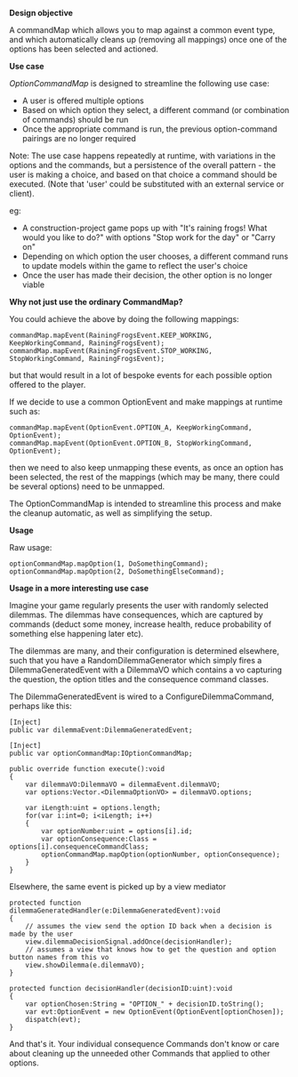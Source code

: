 **Design objective**

A commandMap which allows you to map against a common event type, and which automatically cleans up (removing all mappings) once one of the options has been selected and actioned.

**Use case**

*OptionCommandMap* is designed to streamline the following use case:                                 

* A user is offered multiple options
* Based on which option they select, a different command (or combination of commands) should be run
* Once the appropriate command is run, the previous option-command pairings are no longer required

Note: The use case happens repeatedly at runtime, with variations in the options and the commands, but a persistence of the overall pattern - the user is making a choice, and based on that choice a command should be executed. (Note that 'user' could be substituted with an external service or client).

eg:

* A construction-project game pops up with "It's raining frogs! What would you like to do?" with options "Stop work for the day" or "Carry on"
* Depending on which option the user chooses, a different command runs to update models within the game to reflect the user's choice
* Once the user has made their decision, the other option is no longer viable


**Why not just use the ordinary CommandMap?**

You could achieve the above by doing the following mappings:

	commandMap.mapEvent(RainingFrogsEvent.KEEP_WORKING, KeepWorkingCommand, RainingFrogsEvent);
	commandMap.mapEvent(RainingFrogsEvent.STOP_WORKING, StopWorkingCommand, RainingFrogsEvent);
	
but that would result in a lot of bespoke events for each possible option offered to the player.

If we decide to use a common OptionEvent and make mappings at runtime such as:

 	commandMap.mapEvent(OptionEvent.OPTION_A, KeepWorkingCommand, OptionEvent);
	commandMap.mapEvent(OptionEvent.OPTION_B, StopWorkingCommand, OptionEvent);  
	
then we need to also keep unmapping these events, as once an option has been selected, the rest of the mappings (which may be many, there could be several options) need to be unmapped.

The OptionCommandMap is intended to streamline this process and make the cleanup automatic, as well as simplifying the setup.

**Usage**  

Raw usage:

    optionCommandMap.mapOption(1, DoSomethingCommand);
	optionCommandMap.mapOption(2, DoSomethingElseCommand);
  
  
**Usage in a more interesting use case**

Imagine your game regularly presents the user with randomly selected dilemmas. The dilemmas have consequences, which are captured by commands (deduct some money, increase health, reduce probability of something else happening later etc).

The dilemmas are many, and their configuration is determined elsewhere, such that you have a RandomDilemmaGenerator which simply fires a DilemmaGeneratedEvent with a DilemmaVO which contains a vo capturing the question, the option titles and the consequence command classes.

The DilemmaGeneratedEvent is wired to a ConfigureDilemmaCommand, perhaps like this:

	[Inject]
	public var dilemmaEvent:DilemmaGeneratedEvent; 
	
	[Inject]
	public var optionCommandMap:IOptionCommandMap;
	
	public override function execute():void
	{
		var dilemmaVO:DilemmaVO = dilemmaEvent.dilemmaVO;
		var options:Vector.<DilemmaOptionVO> = dilemmaVO.options;
		
		var iLength:uint = options.length;
		for(var i:int=0; i<iLength; i++)
		{
			var optionNumber:uint = options[i].id;
			var optionConsequence:Class = options[i].consequenceCommandClass;
			optionCommandMap.mapOption(optionNumber, optionConsequence);
		}
	}
	
Elsewhere, the same event is picked up by a view mediator

	protected function dilemmaGeneratedHandler(e:DilemmaGeneratedEvent):void
	{
		// assumes the view send the option ID back when a decision is made by the user
		view.dilemmaDecisionSignal.addOnce(decisionHandler);
		// assumes a view that knows how to get the question and option button names from this vo
		view.showDilemma(e.dilemmaVO);
	}
	
	protected function decisionHandler(decisionID:uint):void
	{
		var optionChosen:String = "OPTION_" + decisionID.toString();
		var evt:OptionEvent = new OptionEvent(OptionEvent[optionChosen]);
		dispatch(evt);
	}
     

And that's it. Your individual consequence Commands don't know or care about cleaning up the unneeded other Commands that applied to other options.

